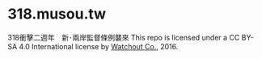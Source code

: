 # 318.musou.tw
318衝擊二週年　新･兩岸監督條例襲來
This repo is licensed under a CC BY-SA 4.0 International license by [Watchout Co.](http://watchout.tw/), 2016.
